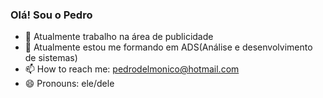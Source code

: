 ### Olá! Sou o Pedro

- 🔭 Atualmente trabalho na área de publicidade
- 🌱 Atualmente estou me formando em ADS(Análise e desenvolvimento de sistemas)
- 📫 How to reach me: pedrodelmonico@hotmail.com
- 😄 Pronouns: ele/dele

